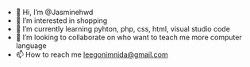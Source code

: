- 👋 Hi, I’m @Jasminehwd
- 👀 I’m interested in shopping
- 🌱 I’m currently learning pyhton, php, css, html, visual studio code
- 💞️ I’m looking to collaborate on who want to teach me more computer language 
- 📫 How to reach me leegonimnida@gmail.com

<!---
Jasminehwd/Jasminehwd is a ✨ special ✨ repository because its `README.md` (this file) appears on your GitHub profile.
You can click the Preview link to take a look at your changes.
--->
